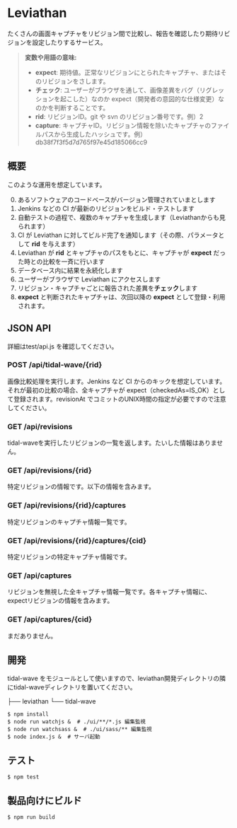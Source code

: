 Leviathan
===================

たくさんの画面キャプチャをリビジョン間で比較し、報告を確認したり期待リビジョンを設定したりするサービス。


> **変数や用語の意味:**
> 
>  - **expect**: 期待値。正常なリビジョンにとられたキャプチャ、またはそのリビジョンをさします。
>  - **チェック**: ユーザーがブラウザを通して、画像差異をバグ（リグレッションを起こした）なのか expect（開発者の意図的な仕様変更）なのかを判断することです。
>  - **rid**: リビジョンID。git や svn のリビジョン番号です。例）2
>  - **capture**: キャプチャID。リビジョン情報を除いたキャプチャのファイルパスから生成したハッシュです。例）db38f7f3f5d7d765f97e45d185066cc9


概要
-------------

このような運用を想定しています。

0. あるソフトウェアのコードベースがバージョン管理されていまとします
1. Jenkins などの CI が最新のリビジョンをビルド・テストします
2. 自動テストの過程で、複数のキャプチャを生成します（Leviathanからも見られます）
3. CI が Leviathan に対してビルド完了を通知します（その際、パラメータとして **rid** を与えます）
4. Leviathan が **rid** とキャプチャのパスをもとに、キャプチャが **expect** だった時との比較を一斉に行います
5. データベース内に結果を永続化します
6. ユーザーがブラウザで Leviathan にアクセスします
7. リビジョン・キャプチャごとに報告された差異を**チェック**します
8. **expect** と判断されたキャプチャは、次回以降の **expect** として登録・利用されます。

JSON API
-------------

詳細はtest/api.js を確認してください。
 
### POST /api/tidal-wave/{rid}

画像比較処理を実行します。Jenkins など CI からのキックを想定しています。それが最初の比較の場合、全キャプチャが expect（checkedAs=IS_OK）として登録されます。revisionAt でコミットのUNIX時間の指定が必要ですので注意してください。

### GET /api/revisions

tidal-waveを実行したリビジョンの一覧を返します。たいした情報はありません。

### GET /api/revisions/{rid}

特定リビジョンの情報です。以下の情報を含みます。

### GET /api/revisions/{rid}/captures

特定リビジョンのキャプチャ情報一覧です。

### GET /api/revisions/{rid}/captures/{cid}

特定リビジョンの特定キャプチャ情報です。

### GET /api/captures

リビジョンを無視した全キャプチャ情報一覧です。各キャプチャ情報に、expectリビジョンの情報を含みます。

### GET /api/captures/{cid}

まだありません。


開発
-------------

tidal-wave をモジュールとして使いますので、leviathan開発ディレクトリの隣にtidal-waveディレクトリを置いてください。

 ├── leviathan
 └── tidal-wave

```
$ npm install
$ node run watchjs &  # ./ui/**/*.js 編集監視
$ node run watchsass &  # ./ui/sass/** 編集監視
$ node index.js &  # サーバ起動
```

テスト
-------------

```
$ npm test
```

製品向けにビルド
-------------

```
$ npm run build
```
